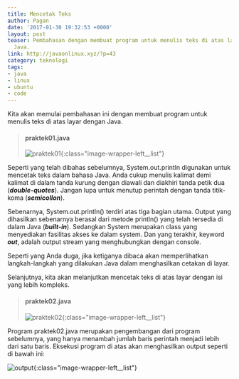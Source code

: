 ```yaml
---
title: Mencetak Teks
author: Pagan
date: '2017-01-30 19:32:53 +0000'
layout: post
teaser: Pembahasan dengan membuat program untuk menulis teks di atas layar dengan
  Java.
link: http://javaonlinux.xyz/?p=43
category: teknologi
tags:
- java
- linux
- ubuntu
- code
---
```


Kita akan memulai pembahasan ini dengan membuat program untuk menulis teks di atas layar dengan Java.

> #### praktek01.java
> ![praktek01][praktek01.java]{:class="image-wrapper-left__list"}

Seperti yang telah dibahas sebelumnya, System.out.println digunakan untuk mencetak teks dalam bahasa Java. Anda cukup menulis kalimat demi kalimat di dalam tanda kurung dengan diawali dan diakhiri tanda petik dua (***double-quotes***). Jangan lupa untuk menutup perintah dengan tanda titik-koma (***semicollon***).

Sebenarnya, System.out.println() terdiri atas tiga bagian utama. Output yang dihasilkan sebenarnya berasal dari metode println() yang telah tersedia di dalam Java (***built-in***). Sedangkan System merupakan class yang menyediakan fasilitas akses ke dalam system. Dan yang terakhir, keyword ***out***, adalah output stream yang menghubungkan dengan console.

Seperti yang Anda duga, jika ketiganya dibaca akan memperlihatkan langkah-langkah yang dilakukan Java dalam menghasilkan cetakan di layar.

Selanjutnya, kita akan melanjutkan mencetak teks di atas layar dengan isi yang lebih kompleks.

> #### praktek02.java
> ![praktek02][praktek02.java]{:class="image-wrapper-left__list"}

Program praktek02.java merupakan pengembangan dari program sebelumnya, yang hanya menambah jumlah baris perintah menjadi lebih dari satu baris. Eksekusi program di atas akan menghasilkan output seperti di bawah ini:

![output][output]{:class="image-wrapper-left__list"}

[praktek01.java]: https://farm1.staticflickr.com/529/31847060430_4d0a7caaaa_o_d.png
[praktek02.java]: https://farm1.staticflickr.com/654/31852361510_6fc2d99351_o_d.png
[output]: https://farm1.staticflickr.com/296/31417825173_4c815d6e8a_o_d.png
